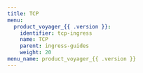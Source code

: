 ```yaml
---
title: TCP
menu:
  product_voyager_{{ .version }}:
    identifier: tcp-ingress
    name: TCP
    parent: ingress-guides
    weight: 20
menu_name: product_voyager_{{ .version }}
---
```


